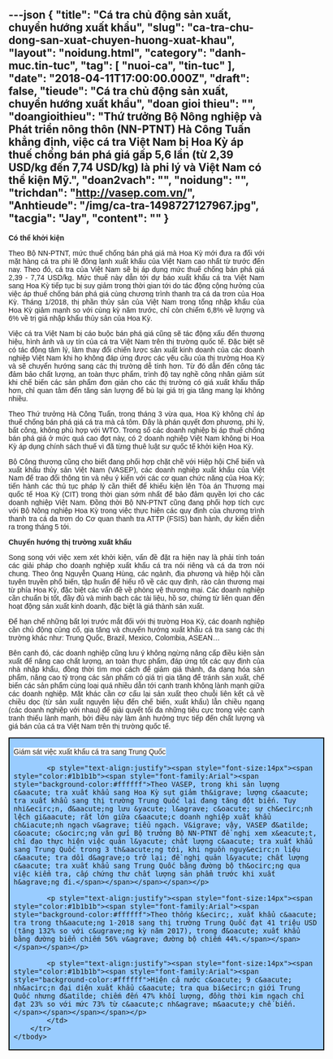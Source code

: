 ---json
{
    "title": "Cá tra  chủ động sản xuất, chuyển hướng xuất khẩu",
    "slug": "ca-tra-chu-dong-san-xuat-chuyen-huong-xuat-khau",
    "layout": "noidung.html",
    "category": "danh-muc.tin-tuc",
    "tag": [
        "nuoi-ca",
        "tin-tuc"
    ],
    "date": "2018-04-11T17:00:00.000Z",
    "draft": false,
    "tieude": "Cá tra  chủ động sản xuất, chuyển hướng xuất khẩu",
    "doan gioi thieu": "",
    "doangioithieu": "Thứ trưởng Bộ Nông nghiệp và Phát triển nông thôn (NN-PTNT) Hà Công Tuấn khẳng định, việc cá tra Việt Nam bị Hoa Kỳ áp thuế chống bán phá giá gấp 5,6 lần (từ 2,39 USD/kg đến 7,74 USD/kg) là phi lý và Việt Nam có thể kiện Mỹ.",
    "doan2vach": "",
    "noidung": "",
    "trichdan": "http://vasep.com.vn/",
    "Anhtieude": "/img/ca-tra-1498727127967.jpg",
    "tacgia": "Jay",
    "__content__": ""
}
---
<p style="text-align:justify"><span style="font-size:14px"><span style="color:#1b1b1b"><span style="font-family:Arial"><span style="background-color:#ffffff"><strong>C&oacute; thể khởi kiện</strong></span></span></span></span></p>

<p style="text-align:justify"><span style="font-size:14px"><span style="background-color:white"><span style="color:#1b1b1b"><span style="font-family:Arial">Theo Bộ NN-PTNT, mức thuế chống b&aacute;n ph&aacute; gi&aacute; m&agrave; Hoa Kỳ mới đưa ra đối với mặt h&agrave;ng c&aacute; tra phi l&ecirc; đ&ocirc;ng lạnh xuất khẩu của Việt Nam cao nhất từ trước đến nay. Theo đ&oacute;, c&aacute; tra của Việt Nam sẽ bị &aacute;p dụng mức thuế chống b&aacute;n ph&aacute; gi&aacute; 2,39 - 7,74 USD/kg. Mức thuế n&agrave;y dẫn tới dự b&aacute;o xuất khẩu c&aacute; tra Việt Nam sang Hoa Kỳ tiếp tục bị suy giảm trong thời gian tới do t&aacute;c động cộng hưởng của việc &aacute;p thuế chống b&aacute;n ph&aacute; gi&aacute; c&ugrave;ng chương tr&igrave;nh thanh tra c&aacute; da trơn của Hoa Kỳ. Th&aacute;ng 1/2018, thị phần thủy sản của Việt Nam trong tổng nhập khẩu của Hoa Kỳ giảm mạnh so với c&ugrave;ng kỳ năm trước, chỉ c&ograve;n chiếm 6,8% về lượng v&agrave; 6% về trị gi&aacute; nhập khẩu thủy sản của Hoa Kỳ.</span></span></span></span></p>

<p style="text-align:justify"><span style="font-size:14px"><span style="background-color:white"><span style="color:#1b1b1b"><span style="font-family:Arial">Việc c&aacute; tra Việt Nam bị c&aacute;o buộc b&aacute;n ph&aacute; gi&aacute; cũng sẽ t&aacute;c động xấu đến thương hiệu, h&igrave;nh ảnh v&agrave; uy t&iacute;n của c&aacute; tra Việt Nam tr&ecirc;n thị trường quốc tế. Đặc biệt sẽ c&oacute; t&aacute;c động t&acirc;m l&yacute;, l&agrave;m thay đổi chiến lược sản xuất kinh doanh của c&aacute;c doanh nghiệp Việt Nam khi họ kh&ocirc;ng đ&aacute;p ứng được c&aacute;c y&ecirc;u cầu của thị trường Hoa Kỳ v&agrave; sẽ chuyển hướng sang c&aacute;c thị trường dễ t&iacute;nh hơn. Từ đ&oacute; dẫn đến c&ocirc;ng t&aacute;c đảm bảo chất lượng, an to&agrave;n thực phẩm, tr&igrave;nh độ tay nghề c&ocirc;ng nh&acirc;n giảm s&uacute;t khi chế biến c&aacute;c sản phẩm đơn giản cho c&aacute;c thị trường c&oacute; gi&aacute; xuất khẩu thấp hơn, chỉ quan t&acirc;m đến tăng sản lượng để b&ugrave; lại gi&aacute; trị gia tăng mang lại kh&ocirc;ng nhiều.&nbsp;</span></span></span></span></p>

<p style="text-align:justify"><span style="font-size:14px"><span style="background-color:white"><span style="color:#1b1b1b"><span style="font-family:Arial">Theo Thứ trưởng H&agrave; C&ocirc;ng Tuấn, trong th&aacute;ng 3 vừa qua, Hoa Kỳ kh&ocirc;ng chỉ &aacute;p thuế chống b&aacute;n ph&aacute; gi&aacute; c&aacute; tra m&agrave; cả t&ocirc;m. Đ&acirc;y l&agrave; ph&aacute;n quyết đơn phương, phi l&yacute;, bất c&ocirc;ng, kh&ocirc;ng ph&ugrave; hợp với WTO. Trong số c&aacute;c doanh nghiệp bị &aacute;p thuế chống b&aacute;n ph&aacute; gi&aacute; ở mức qu&aacute; cao đợt n&agrave;y, c&oacute; 2 doanh nghiệp Việt Nam kh&ocirc;ng bị Hoa Kỳ &aacute;p dụng ch&iacute;nh s&aacute;ch thuế v&igrave; đ&atilde; từng thu&ecirc; luật sư quốc tế khởi kiện Hoa Kỳ.&nbsp;</span></span></span></span></p>

<p style="text-align:justify"><span style="font-size:14px"><span style="background-color:white"><span style="color:#1b1b1b"><span style="font-family:Arial">Bộ C&ocirc;ng thương cũng cho biết đang phối hợp chặt chẽ với Hiệp hội Chế biến v&agrave; xuất khẩu thủy sản Việt Nam (VASEP), c&aacute;c doanh nghiệp xuất khẩu của Việt Nam để trao đổi th&ocirc;ng tin v&agrave; n&ecirc;u &yacute; kiến với c&aacute;c cơ quan chức năng của Hoa Kỳ; tiến h&agrave;nh c&aacute;c thủ tục ph&aacute;p l&yacute; cần thiết để khiếu kiện l&ecirc;n T&ograve;a &aacute;n Thương mại quốc tế Hoa Kỳ (CIT) trong thời gian sớm nhất để bảo đảm quyền lợi cho c&aacute;c doanh nghiệp Việt Nam. Đồng thời Bộ NN-PTNT cũng đang phối hợp t&iacute;ch cực với Bộ N&ocirc;ng nghiệp Hoa Kỳ trong việc thực hiện c&aacute;c quy định của chương tr&igrave;nh thanh tra c&aacute; da trơn do Cơ quan thanh tra ATTP (FSIS) ban h&agrave;nh, dự kiến diễn ra trong th&aacute;ng 5 tới.</span></span></span></span></p>

<p style="text-align:justify"><span style="font-size:14px"><span style="background-color:white"><span style="color:#1b1b1b"><span style="font-family:Arial"><strong>Chuyển hướng thị trường xuất khẩu</strong></span></span></span></span></p>

<p style="text-align:justify"><span style="font-size:14px"><span style="background-color:white"><span style="color:#1b1b1b"><span style="font-family:Arial">Song song với việc xem x&eacute;t khởi kiện, vấn đề đặt ra hiện nay l&agrave; phải t&iacute;nh to&aacute;n c&aacute;c giải ph&aacute;p cho doanh nghiệp xuất khẩu c&aacute; tra n&oacute;i ri&ecirc;ng v&agrave; c&aacute; da trơn n&oacute;i chung. Theo &ocirc;ng Nguyễn Quang H&ugrave;ng, c&aacute;c ng&agrave;nh, địa phương v&agrave; hiệp hội cần tuy&ecirc;n truyền phổ biến, tập huấn để hiểu r&otilde; về c&aacute;c quy định, r&agrave;o cản thương mại từ ph&iacute;a Hoa Kỳ, đặc biệt c&aacute;c vấn đề về ph&ograve;ng vệ thương mại. C&aacute;c doanh nghiệp cần chuẩn bị tốt, đầy đủ v&agrave; minh bạch c&aacute;c t&agrave;i liệu, hồ sơ, chứng từ li&ecirc;n quan đến hoạt động sản xuất kinh doanh, đặc biệt l&agrave; gi&aacute; th&agrave;nh sản xuất.</span></span></span></span></p>

<p style="text-align:justify"><span style="font-size:14px"><span style="background-color:white"><span style="color:#1b1b1b"><span style="font-family:Arial">Để hạn chế những bất lợi trước mắt đối với thị trường Hoa Kỳ, c&aacute;c doanh nghiệp cần chủ động củng cố, gia tăng v&agrave; chuyển hướng xuất khẩu c&aacute; tra sang c&aacute;c thị trường kh&aacute;c như: Trung Quốc, Brazil, Mexico, Colombia, ASEAN&hellip;&nbsp;</span></span></span></span></p>

<p style="text-align:justify"><span style="font-size:14px"><span style="background-color:white"><span style="color:#1b1b1b"><span style="font-family:Arial">B&ecirc;n cạnh đ&oacute;, c&aacute;c doanh nghiệp cũng lưu &yacute; kh&ocirc;ng ngừng n&acirc;ng cấp điều kiện sản xuất để n&acirc;ng cao chất lượng, an to&agrave;n thực phẩm, đ&aacute;p ứng tốt c&aacute;c quy định của nh&agrave; nhập khẩu, đồng thời t&igrave;m mọi c&aacute;ch để giảm gi&aacute; th&agrave;nh, đa dạng h&oacute;a sản phẩm, n&acirc;ng cao tỷ trọng c&aacute;c sản phẩm c&oacute; gi&aacute; trị gia tăng để tr&aacute;nh sản xuất, chế biến c&aacute;c sản phẩm c&ugrave;ng loại qu&aacute; nhiều dẫn tới cạnh tranh kh&ocirc;ng l&agrave;nh mạnh giữa c&aacute;c doanh nghiệp. Mặt kh&aacute;c cần cơ cấu lại sản xuất theo chuỗi li&ecirc;n kết cả về chiều dọc (từ sản xuất nguy&ecirc;n liệu đến chế biến, xuất khẩu) lẫn chiều ngang (c&aacute;c doanh nghiệp với nhau) để giải quyết tối đa những ti&ecirc;u cực trong việc cạnh tranh thiếu l&agrave;nh mạnh, bởi điều n&agrave;y l&agrave;m ảnh hưởng trực tiếp đến chất lượng v&agrave; gi&aacute; b&aacute;n của c&aacute; tra Việt Nam tr&ecirc;n thị trường quốc tế.</span></span></span></span></p>

<div>
<table border="1" cellspacing="0" class="MsoTableGrid" style="background:#99ccff; border-collapse:collapse; border:1pt solid black; margin:0px auto !important; width:622px">
	<tbody>
		<tr>
			<td style="background-color:#99ccff; width:478.8pt">
			<p style="text-align:justify"><span style="font-size:14px"><span style="color:#1b1b1b"><span style="font-family:Arial"><span style="background-color:#ffffff">Gi&aacute;m s&aacute;t việc xuất khẩu c&aacute; tra sang Trung Quốc</span></span></span></span></p>

			<p style="text-align:justify"><span style="font-size:14px"><span style="color:#1b1b1b"><span style="font-family:Arial"><span style="background-color:#ffffff">Theo VASEP, trong khi sản lượng c&aacute; tra xuất khẩu sang Hoa Kỳ sụt giảm th&igrave; lượng c&aacute; tra xuất khẩu sang thị trường Trung Quốc lại đang tăng đột biến. Tuy nhi&ecirc;n, đ&aacute;ng lưu &yacute; l&agrave; c&oacute; sự ch&ecirc;nh lệch gi&aacute; rất lớn giữa c&aacute;c doanh nghiệp xuất khẩu ch&iacute;nh ngạch v&agrave; tiểu ngạch. V&igrave; vậy, VASEP đ&atilde; c&oacute; c&ocirc;ng văn gửi Bộ trưởng Bộ NN-PTNT đề nghị xem x&eacute;t, chỉ đạo thực hiện việc quản l&yacute; chất lượng c&aacute; tra xuất khẩu sang Trung Quốc trong 3 th&aacute;ng tới, khi nguồn nguy&ecirc;n liệu c&aacute; tra dồi d&agrave;o trở lại; đề nghị quản l&yacute; chất lượng c&aacute; tra xuất khẩu sang Trung Quốc bằng đường bộ th&ocirc;ng qua việc kiểm tra, cấp chứng thư chất lượng sản phẩm trước khi xuất h&agrave;ng đi.</span></span></span></span></p>

			<p style="text-align:justify"><span style="font-size:14px"><span style="color:#1b1b1b"><span style="font-family:Arial"><span style="background-color:#ffffff">Theo thống k&ecirc;, xuất khẩu c&aacute; tra trong th&aacute;ng 1-2018 sang thị trường Trung Quốc đạt 41 triệu USD (tăng 132% so với c&ugrave;ng kỳ năm 2017), trong đ&oacute; xuất khẩu bằng đường biển chiếm 56% v&agrave; đường bộ chiếm 44%.</span></span></span></span></p>

			<p style="text-align:justify"><span style="font-size:14px"><span style="color:#1b1b1b"><span style="font-family:Arial"><span style="background-color:#ffffff">Hiện cả nước c&oacute; 9 c&aacute; nh&acirc;n đại diện xuất khẩu c&aacute; tra qua bi&ecirc;n giới Trung Quốc nhưng đ&atilde; chiếm đến 47% khối lượng, đồng thời kim ngạch chỉ đạt 23% so với mức 73% từ c&aacute;c nh&agrave; m&aacute;y chế biến.</span></span></span></span></p>
			</td>
		</tr>
	</tbody>
</table>
</div>
